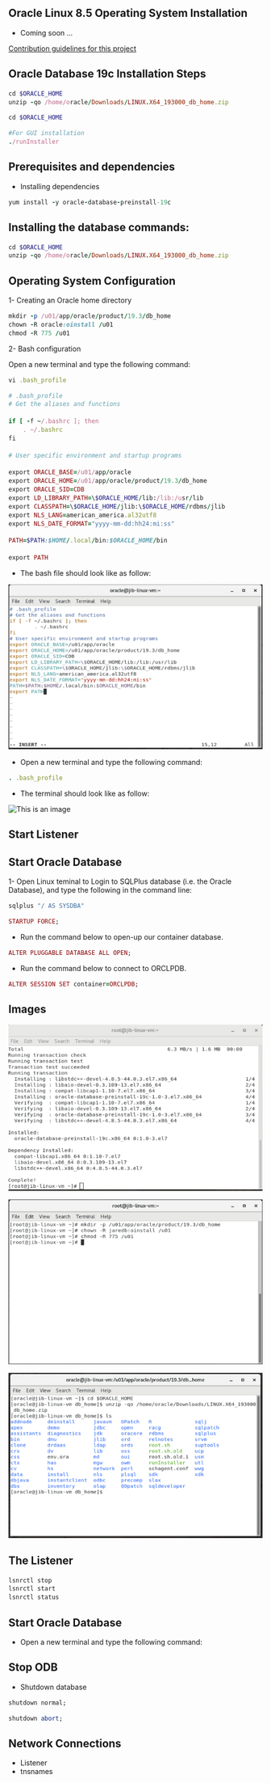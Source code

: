 Oracle Linux 8.5 Operating System Installation
-----
- Coming soon ...

[Contribution guidelines for this project](docs/CONTRIBUTING.md)


Oracle Database 19c Installation Steps
----


```ruby
cd $ORACLE_HOME
unzip -qo /home/oracle/Downloads/LINUX.X64_193000_db_home.zip
```


```ruby
cd $ORACLE_HOME
```

```ruby
#For GUI installation
./runInstaller

```

Prerequisites and dependencies
----

- Installing dependencies 


```ruby
yum install -y oracle-database-preinstall-19c
```


Installing the database commands:
---


```ruby
cd $ORACLE_HOME
unzip -qo /home/oracle/Downloads/LINUX.X64_193000_db_home.zip
```

Operating System Configuration 
---
1- Creating an Oracle home directory

```ruby
mkdir -p /u01/app/oracle/product/19.3/db_home
chown -R oracle:oinstall /u01
chmod -R 775 /u01
```


2- Bash configuration

Open a new terminal and type the following command:

```ruby
vi .bash_profile
```

```ruby
# .bash_profile
# Get the aliases and functions

if [ -f ~/.bashrc ]; then
	. ~/.bashrc
fi

# User specific environment and startup programs

export ORACLE_BASE=/u01/app/oracle
export ORACLE_HOME=/u01/app/oracle/product/19.3/db_home
export ORACLE_SID=CDB
export LD_LIBRARY_PATH=\$ORACLE_HOME/lib:/lib:/usr/lib
export CLASSPATH=\$ORACLE_HOME/jlib:\$ORACLE_HOME/rdbms/jlib
export NLS_LANG=american_america.al32utf8
export NLS_DATE_FORMAT="yyyy-mm-dd:hh24:mi:ss"

PATH=$PATH:$HOME/.local/bin:$ORACLE_HOME/bin

export PATH

```
- The bash file should look like as follow:

![This is an image]( https://github.com/myreadings1/RDING/blob/master/OLDB/imgs/bash_config.png )

- Open a new terminal and type the following command:

```ruby
. .bash_profile
```

- The terminal should look like as follow:

![This is an image]( https://github.com/myreadings1/RDING/blob/master/OLDB/imgs/bash_config_done.png )


Start Listener
---
 
Start Oracle Database
---
1- Open Linux teminal to Login to SQLPlus database (i.e. the Oracle Database), and type the following in the command line:

```ruby
sqlplus "/ AS SYSDBA"
```

```ruby
STARTUP FORCE;
```

- Run the command below to open-up our container database.

```ruby
ALTER PLUGGABLE DATABASE ALL OPEN;
```

- Run the command below to connect to ORCLPDB.

```ruby
ALTER SESSION SET container=ORCLPDB;
```




Images
----
![This is an image]( https://github.com/myreadings1/RDING/blob/master/OLDB/imgs/dependencies_install.png )

![This is an image]( https://github.com/myreadings1/RDING/blob/master/OLDB/imgs/ODB_Folder_Creation.png )

![This is an image]( https://github.com/myreadings1/RDING/blob/master/OLDB/imgs/ODB_folder.png )


The Listener
---


```ruby
lsnrctl stop
lsnrctl start
lsnrctl status
```

Start Oracle Database
----
- Open a new terminal and type the following command:


Stop ODB
----
- Shutdown database

```ruby
shutdown normal;
```

```ruby
shutdown abort;
```

Network Connections
----
- Listener
- tnsnames
